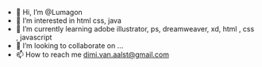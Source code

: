 - 👋 Hi, I’m @Lumagon
- 👀 I’m interested in html css, java
- 🌱 I’m currently learning adobe illustrator, ps, dreamweaver, xd, html , css , javascript
- 💞️ I’m looking to collaborate on ...
- 📫 How to reach me dimi.van.aalst@gmail.com

<!---
Lumagon/Lumagon is a ✨ special ✨ repository because its `README.md` (this file) appears on your GitHub profile.
You can click the Preview link to take a look at your changes.
--->
